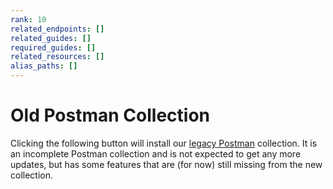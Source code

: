 ```yaml
---
rank: 10
related_endpoints: []
related_guides: []
required_guides: []
related_resources: []
alias_paths: []
---
```


<!-- alex disable postman-postwoman -->

# Old Postman Collection

Clicking the following button will install our [legacy Postman][legacy]
collection. It is an incomplete Postman collection and is not expected to get
any more updates, but has some features that are (for now) still missing
from the new collection.

<Postman id='768279fde466dffc5511' />

[legacy]: https://www.getpostman.com/collections/768279fde466dffc5511
